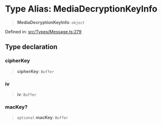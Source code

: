 # Type Alias: MediaDecryptionKeyInfo

> **MediaDecryptionKeyInfo**: `object`

Defined in: [src/Types/Message.ts:279](https://github.com/WhiskeySockets/Baileys/blob/2fdabb7f387029b680a2c5e056c7022c25b0f110/src/Types/Message.ts#L279)

## Type declaration

### cipherKey

> **cipherKey**: `Buffer`

### iv

> **iv**: `Buffer`

### macKey?

> `optional` **macKey**: `Buffer`
